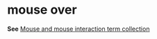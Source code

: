 # mouse over

**See** [Mouse and mouse interaction term collection](/style-guide/a-z-word-list-term-collections/term-collections/mouse-mouse-interaction-terms)

